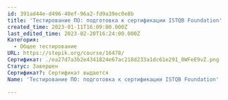 ```yaml
---
id: 391ad44e-d496-40ef-96a2-fd9a39ec0e8b
title: 'Тестирование ПО: подготовка к сертификации ISTQB Foundation'
created_time: 2023-01-11T16:09:00.000Z
last_edited_time: 2023-02-20T16:24:00.000Z
Категория:
  - Общее тестирование
URL: https://stepik.org/course/16478/
Сертификат: ./ea27d7a3b2e4341824e67ac218d233a1dc61e291_0WFeE9vZ.png
Статус: Завершен
Сертификат?: Сертификат выдается
Name: 'Тестирование ПО: подготовка к сертификации ISTQB Foundation'

---
```

